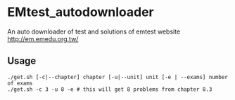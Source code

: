 # EMtest_autodownloader
An auto downloader of test and solutions
of emtest website http://em.emedu.org.tw/

## Usage
```shell
./get.sh [-c|--chapter] chapter [-u|--unit] unit [-e | --exams] number of exams
./get.sh -c 3 -u 8 -e # this will get 8 problems from chapter 8.3
``` 
